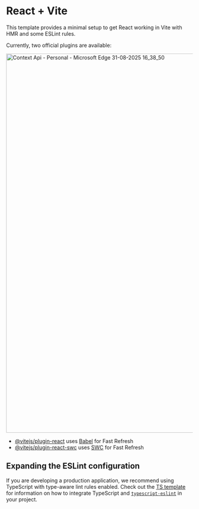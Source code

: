 # React + Vite

This template provides a minimal setup to get React working in Vite with HMR and some ESLint rules.

Currently, two official plugins are available:


<img width="1920" height="1020" alt="Context Api - Personal - Microsoft​ Edge 31-08-2025 16_38_50" src="https://github.com/user-attachments/assets/f88b534c-7c9a-41d9-b175-5ee4b90d46e2" />

- [@vitejs/plugin-react](https://github.com/vitejs/vite-plugin-react/blob/main/packages/plugin-react) uses [Babel](https://babeljs.io/) for Fast Refresh
- [@vitejs/plugin-react-swc](https://github.com/vitejs/vite-plugin-react/blob/main/packages/plugin-react-swc) uses [SWC](https://swc.rs/) for Fast Refresh

## Expanding the ESLint configuration

If you are developing a production application, we recommend using TypeScript with type-aware lint rules enabled. Check out the [TS template](https://github.com/vitejs/vite/tree/main/packages/create-vite/template-react-ts) for information on how to integrate TypeScript and [`typescript-eslint`](https://typescript-eslint.io) in your project.
